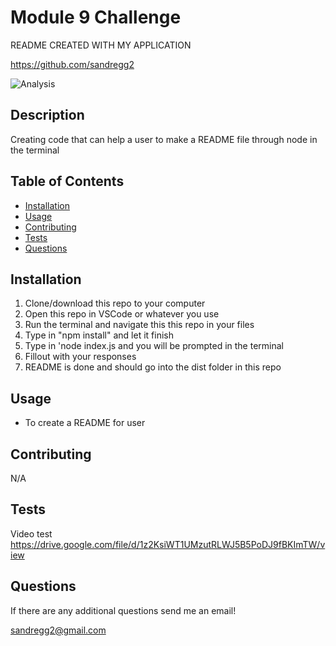 # Module 9 Challenge

README CREATED WITH MY APPLICATION

https://github.com/sandregg2
 
![Analysis](https://img.shields.io/github/languages/top/sandregg2\/README-GH-Generator)
## Description
Creating code that can help a user to make a README file through node in the terminal

## Table of Contents
* [Installation](#installation)
* [Usage](#usage)
* [Contributing](#contributing)
* [Tests](#tests)
* [Questions](#questions)

## Installation
1. Clone/download this repo to your computer
2. Open this repo in VSCode or whatever you use 
3. Run the terminal and navigate this this repo in your files 
4. Type in "npm install" and let it finish 
5. Type in 'node index.js and you will be prompted in the terminal 
6. Fillout with your responses 
7. README is done and should go into the dist folder in this repo

## Usage
- To create a README for user   

## Contributing
N/A

## Tests
Video test https://drive.google.com/file/d/1z2KsiWT1UMzutRLWJ5B5PoDJ9fBKImTW/view

## Questions
If there are any additional questions send me an email! 

sandregg2@gmail.com
